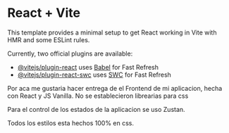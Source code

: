 # React + Vite

This template provides a minimal setup to get React working in Vite with HMR and some ESLint rules.

Currently, two official plugins are available:

- [@vitejs/plugin-react](https://github.com/vitejs/vite-plugin-react/blob/main/packages/plugin-react/README.md) uses [Babel](https://babeljs.io/) for Fast Refresh
- [@vitejs/plugin-react-swc](https://github.com/vitejs/vite-plugin-react-swc) uses [SWC](https://swc.rs/) for Fast Refresh

Por aca me gustaria hacer entrega de el Frontend de mi aplicacion, hecha con React y JS Vanilla. No se establecieron librearias para css

Para el control de los estados de la aplicacion se uso Zustan.

Todos los estilos esta hechos 100% en css.

